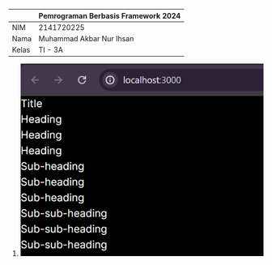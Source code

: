 |  | Pemrograman Berbasis Framework 2024 |
|--|--|
| NIM |  2141720225|
| Nama |  Muhammad Akbar Nur Ihsan |
| Kelas | TI - 3A |

1. ![Screenshot](assets-report/1.png)